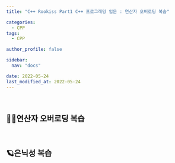```yaml
---
title: "C++ Rookiss Part1 C++ 프로그래밍 입문 : 연산자 오버로딩 복습"

categories:
  - CPP
tags:
  - CPP

author_profile: false

sidebar:
  nav: "docs"

date: 2022-05-24
last_modified_at: 2022-05-24
---
```


<br>

## 🙇‍♀️연산자 오버로딩 복습



<br>


## 🪐은닉성 복습
